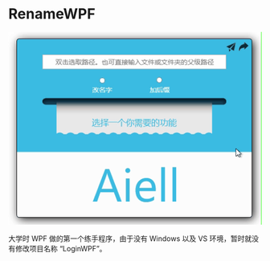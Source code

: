 # RenameWPF

![RenameWPF](RenameWPF.gif)

大学时 WPF 做的第一个练手程序，由于没有 Windows 以及 VS 环境，暂时就没有修改项目名称 “LoginWPF”。
